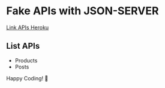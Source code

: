 # Fake APIs with JSON-SERVER

[Link APIs Heroku](https://json-server-nns.herokuapp.com/api)

## List APIs

- Products
- Posts

Happy Coding! 🥰
